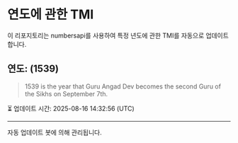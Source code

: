 
# 연도에 관한 TMI

이 리포지토리는 numbersapi를 사용하여 특정 년도에 관한 TMI를 자동으로 업데이트합니다.

## 연도: (1539)
> 1539 is the year that Guru Angad Dev becomes the second Guru of the Sikhs on September 7th.

⏳ 업데이트 시간: 2025-08-16 14:32:56 (UTC)

---
자동 업데이트 봇에 의해 관리됩니다.
